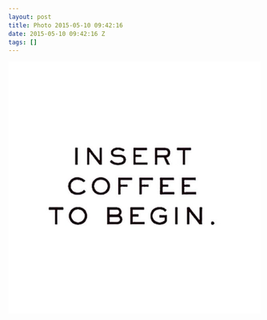 ```yaml
---
layout: post
title: Photo 2015-05-10 09:42:16
date: 2015-05-10 09:42:16 Z
tags: []
---
```

![](/media/2015/05/118596393589.png)
